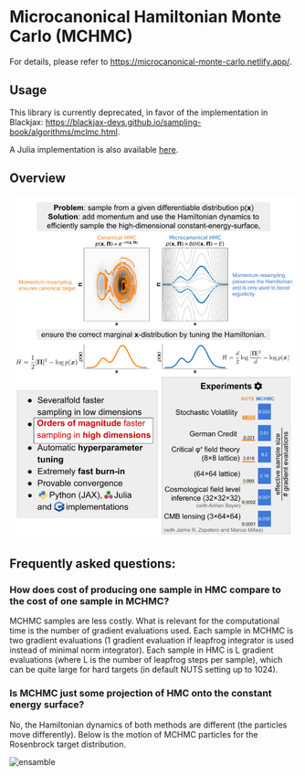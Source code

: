 # Microcanonical Hamiltonian Monte Carlo (MCHMC)

For details, please refer to https://microcanonical-monte-carlo.netlify.app/.

## Usage

This library is currently deprecated, in favor of the implementation in Blackjax: https://blackjax-devs.github.io/sampling-book/algorithms/mclmc.html.

A Julia implementation is also available [here](https://github.com/JaimeRZP/MicroCanonicalHMC.jl).

## Overview

![poster](img/github_poster.png)

## Frequently asked questions:

### How does cost of producing one sample in HMC compare to the cost of one sample in MCHMC?

MCHMC samples are less costly. What is relevant for the computational time is the number of gradient evaluations used. Each sample in MCHMC is two gradient evaluations (1 gradient evaluation if leapfrog integrator is used instead of minimal norm integrator). Each sample in HMC is L gradient evaluations (where L is the number of leapfrog steps per sample), which can be quite large for hard targets (in default NUTS setting up to 1024).

### Is MCHMC just some projection of HMC onto the constant energy surface?

No, the Hamiltonian dynamics of both methods are different (the particles move differently). Below is the motion of MCHMC particles for the Rosenbrock target distribution.

![ensamble](img/rosenbrock.gif)
